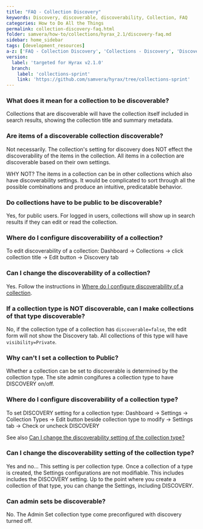 ```yaml
---
title: "FAQ - Collection Discovery"
keywords: Discovery, discoverable, discoverability, Collection, FAQ
categories: How to Do All the Things
permalink: collection-discovery-faq.html
folder: samvera/how-to/collections/hyrax_2.1/discovery-faq.md
sidebar: home_sidebar
tags: [development_resources]
a-z: ['FAQ - Collection Discovery', 'Collections - Discovery', 'Discovery of Collections']
version:
  label: 'targeted for Hyrax v2.1.0'
  branch:
    label: 'collections-sprint'
    link: 'https://github.com/samvera/hyrax/tree/collections-sprint'
---
```


### What does it mean for a collection to be discoverable?

Collections that are discoverable will have the collection itself included in search results, showing the collection title and summary metadata.

### Are items of a discoverable collection discoverable?

Not necessarily. The collection's setting for discovery does NOT effect the discoverability of the items in the collection.  All items in a collection are discoverable based on their own settings.

WHY NOT? The items in a collection can be in other collections which also have discoverability settings.  It would be complicated to sort through all the possible combinations and produce an intuitive, predicatable behavior.

### Do collections have to be public to be discoverable?

Yes, for public users.  For logged in users, collections will show up in search results if they can edit or read the collection.

### Where do I configure discoverability of a collection?

To edit discoverability of a collection:  Dashboard -> Collections -> click collection title -> Edit button -> Discovery tab

### Can I change the discoverability of a collection?

Yes.  Follow the instructions in [Where do I configure discoverability of a collection](#where-do-i-configure-discoverability-of-a-collection).

### If a collection type is NOT discoverable, can I make collections of that type discoverable?

No, if the collection type of a collection has `discoverable=false`, the edit form will not show the Discovery tab.  All collections of this type will have `visibility=Private`.

### Why can't I set a collection to Public?

Whether a collection can be set to discoverable is determined by the collection type.  The site admin congifures a collection type to have DISCOVERY on/off.

### Where do I configure discoverability of a collection type?

To set DISCOVERY setting for a collection type: Dashboard -> Settings -> Collection Types -> Edit button beside collection type to modify -> Settings tab -> Check or uncheck DISCOVERY

See also [Can I change the discoverability setting of the collection type?](#can-i-change-the-discoverability-setting-of-the-collection-type)

### Can I change the discoverability setting of the collection type?

Yes and no... This setting is per collection type.  Once a collection of a type is created, the Settings configurations are not modifiable.  This includes includes the DISCOVERY setting.  Up to the point where you create a collection of that type, you can change the Settings, including DISCOVERY.

### Can admin sets be discoverable?

No.  The Admin Set collection type come preconfigured with discovery turned off.
